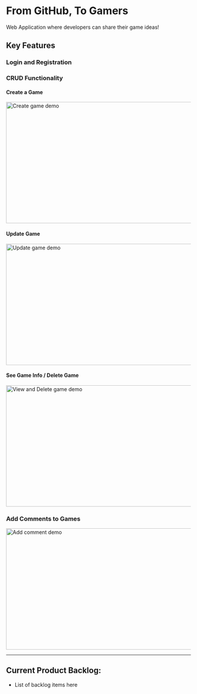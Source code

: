 # From GitHub, To Gamers
Web Application where developers can share their game ideas!

## Key Features

### Login and Registration

### CRUD Functionality 

#### Create a Game

<img alt="Create game demo" src="https://user-images.githubusercontent.com/97992904/192074511-90d567cf-2c0a-45a8-9590-e7979888acf2.gif" style="width: 600px; height: 330px;">

#### Update Game

<img alt="Update game demo" src="https://user-images.githubusercontent.com/97992904/192074864-f466708b-18cc-42f7-86de-690c7f667cb4.gif" style="width: 600px; height: 330px;">

#### See Game Info / Delete Game

<img alt="View and Delete game demo" src="https://user-images.githubusercontent.com/97992904/192074637-4ddefb8f-565d-44e7-9a26-db02b49f0f03.gif" style="width: 600px; height: 330px;">

### Add Comments to Games

<img alt="Add comment demo" src="https://user-images.githubusercontent.com/97992904/192074695-7ecc8a7d-33d1-41ca-8ad2-f3c9d6d8cef2.gif" style="width: 600px; height: 330px;">

---

## Current Product Backlog:

- List of backlog items here
